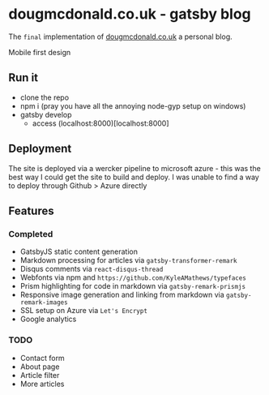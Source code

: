 # dougmcdonald.co.uk - gatsby blog

The `final` implementation of [dougmcdonald.co.uk](dougmcdonald.co.uk) a personal blog.

Mobile first design

## Run it

- clone the repo
- npm i (pray you have all the annoying node-gyp setup on windows)
- gatsby develop
  - access (localhost:8000)[localhost:8000]


## Deployment

The site is deployed via a wercker pipeline to microsoft azure - this was the best way I could get the site to build and deploy. I was unable to find a way to deploy through Github > Azure directly

## Features

### Completed
- GatsbyJS static content generation
- Markdown processing for articles via `gatsby-transformer-remark`
- Disqus comments via `react-disqus-thread`
- Webfonts via npm and `https://github.com/KyleAMathews/typefaces`
- Prism highlighting for code in markdown via `gatsby-remark-prismjs`
- Responsive image generation and linking from markdown via `gatsby-remark-images`
- SSL setup on Azure via `Let's Encrypt`
- Google analytics

### TODO

- Contact form
- About page
- Article filter
- More articles

